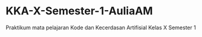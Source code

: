 # KKA-X-Semester-1-AuliaAM
Praktikum mata pelajaran Kode dan Kecerdasan Artifisial Kelas X Semester 1
